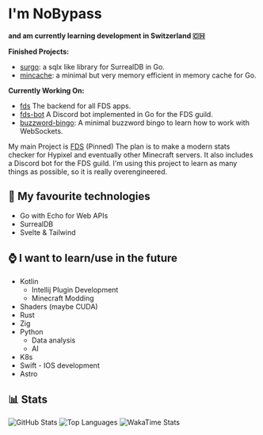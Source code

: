 # I'm NoBypass
**and am currently learning development in Switzerland 🇨🇭**

**Finished Projects:**
- [surgo](https://github.com/NoBypass/surgo): a sqlx like library for SurrealDB in Go.
- [mincache](https://github.com/NoBypass/mincache): a minimal but very memory efficient in memory cache for Go.

**Currently Working On:**
- [fds](https://github.com/NoBypass/fds) The backend for all FDS apps.
- [fds-bot](https://github.com/NoBypass/fds-bot) A Discord bot implemented in Go for the FDS guild.
- [buzzword-bingo](https://github.com/NoBypass/bullshit-bingo): A minimal buzzword bingo to learn how to work with WebSockets.

My main Project is [FDS](https://github.com/NoBypass/fds) (Pinned)
The plan is to make a modern stats checker for Hypixel and eventually other Minecraft servers.
It also includes a Discord bot for the FDS guild. I'm using this project to learn as many things
as possible, so it is really overengineered.

## 🏫 My favourite technologies
- Go with Echo for Web APIs
- SurrealDB
- Svelte & Tailwind

## ⌚ I want to learn/use in the future
- Kotlin
  - Intellij Plugin Development
  - Minecraft Modding
- Shaders (maybe CUDA)
- Rust
- Zig
- Python
  - Data analysis
  - AI
- K8s
- Swift - IOS development
- Astro

## 📊 Stats

![GitHub Stats](https://streak-stats.demolab.com?user=NoBypass&theme=dark)
![Top Languages](https://github-readme-stats.vercel.app/api/top-langs/?username=nobypass&layout=compact&theme=dark)
![WakaTime Stats](https://github-readme-stats.vercel.app/api/wakatime?username=nobypass&layout=compact&theme=dark)
